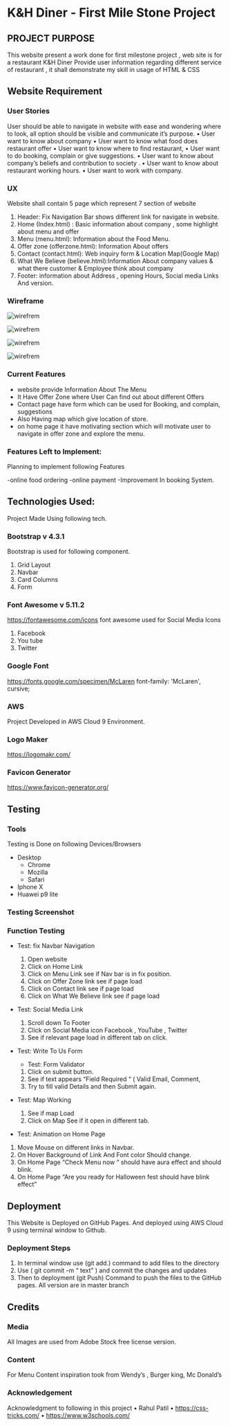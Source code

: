 # K&H Diner - First Mile Stone Project

## PROJECT PURPOSE

This website present a work done for first milestone project , web site is for a restaurant K&H Diner Provide user information regarding different service of restaurant , it shall demonstrate my skill in usage of HTML & CSS
## Website Requirement 

### User Stories 
User should be able to navigate in website with ease and wondering where to look, all option should be visible and communicate it’s purpose.
•	User want to know about company
•	User want to know what food does restaurant offer
•	User want to know where to find restaurant, 
•	User want to do booking, complain or give suggestions.
•	User want to know about company’s beliefs and contribution to society .
•	User want to know about restaurant working hours.
•	User want to work with company.

### UX
Website shall contain 5 page which represent 7 section of website
1.	Header: Fix Navigation Bar shows different link for navigate in website.
2.	Home (Index.html) : Basic information about company , some highlight about menu and offer
3.	Menu (menu.html): Information about the Food Menu.
4.	Offer zone (offerzone.html): Information About offers
5.	Contact (contact.html): Web inquiry form & Location Map(Google Map)
6.	What We Believe (believe.html):Information About company values & what there customer & Employee think about company
7.	Footer: information about Address , opening Hours, Social media Links And version.

### Wireframe 
   ![wirefrem](assets/img/Slide1.GIF)
   
   ![wirefrem](assets/img/Slide2.GIF)
   
![wirefrem](assets/img/Slide3.GIF)

![wirefrem](assets/img/Slide4.GIF)



### Current Features

- website provide Information About The Menu
- It Have Offer Zone where User Can find out about different Offers
- Contact page have form which can be used for Booking, and complain, suggestions
- Also Having map which give location of store.
- on home page it have motivating section which will motivate user to navigate in offer zone and explore the menu.

### Features Left to Implement:

Planning to implement following Features

-online food ordering
-online payment
-Improvement In booking System.

## Technologies Used:

Project Made Using following tech.

### Bootstrap v 4.3.1
Bootstrap is used for following component.
1.	Grid Layout
2.	Navbar
3.	Card Columns 
4.	Form

### Font Awesome v 5.11.2
https://fontawesome.com/icons
font awesome used for Social Media Icons
1.	Facebook
2.	You tube
3.	Twitter 

### Google Font 
https://fonts.google.com/specimen/McLaren
font-family: 'McLaren', cursive;

### AWS
Project Developed in AWS Cloud 9 Environment.

### Logo Maker
https://logomakr.com/

### Favicon Generator
https://www.favicon-generator.org/
 

## Testing
### Tools
Testing is Done on following Devices/Browsers
- Desktop 
   - Chrome
   - Mozilla
   - Safari
- Iphone X
- Huawei p9 lite

### Testing Screenshot
### Function Testing
- Test: fix Navbar Navigation
   1. Open website
   2. Click on Home Link
   3. Click on Menu Link see if Nav bar is in fix position.
   4. Click on Offer Zone link see if page load
   5. Click on Contact link see if page load
   6. Click on What We Believe link see if page load
   
 - Test: Social Media Link
   1. Scroll down To Footer
   2. Click on Social Media icon Facebook , YouTube , Twitter 
   3. See if relevant page load in different tab on click.
   
 - Test: Write To Us Form
   - Test: Form Validator 
    1. Click on submit button.
    2. See if text appears “Field Required “ ( Valid Email, Comment,
    3. Try to fill valid Details and then Submit again.
  - Test: Map Working
    1. See if map Load 
    2. Click on Map See if it open in different tab.
  - Test: Animation on Home Page
   1. Move Mouse on different links in Navbar.
   2. On Hover Background of Link And Font color Should change.
   3. On Home Page  “Check Menu now “ should have aura effect and should blink.
   4. On Home Page “Are you ready for Halloween fest should have blink effect”

## Deployment
This Website is Deployed on GitHub Pages. And deployed using AWS Cloud 9 using terminal window to Github.

### Deployment Steps
1.	In terminal window use (git add.) command  to add files to the directory
2.	Use ( git commit -m “ text” ) and commit the changes and updates 
3.	Then to deployment (git Push) Command to push the files to the GitHub pages.
All version are in master branch

## Credits

### Media
All Images are used from Adobe Stock free license version.
### Content
For Menu Content inspiration took from Wendy’s , Burger king, Mc Donald’s 
### Acknowledgement 
Acknowledgment to following in this project
•	Rahul Patil
•	https://css-tricks.com/
•	https://www.w3schools.com/

